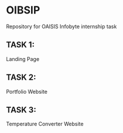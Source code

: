 # OIBSIP
Repository for OAISIS Infobyte internship task
## TASK 1:
Landing Page
## TASK 2:
Portfolio Website
## TASK 3:
Temperature Converter Website
